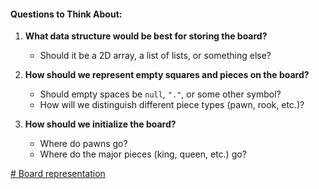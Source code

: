 #### **Questions to Think About:**

1. **What data structure would be best for storing the board?**
    
    - Should it be a 2D array, a list of lists, or something else?
2. **How should we represent empty squares and pieces on the board?**
    
    - Should empty spaces be `null`, `"."`, or some other symbol?
    - How will we distinguish different piece types (pawn, rook, etc.)?
3. **How should we initialize the board?**
    
    - Where do pawns go?
    - Where do the major pieces (king, queen, etc.) go?

[# Board representation](https://en.wikipedia.org/wiki/Board_representation_(computer_chess)#:~:text=One%20of%20the%20simplest%20ways,if%20the%20square%20is%20empty.)

